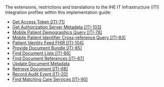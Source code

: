 The extensions, restrictions and translations to the IHE IT Infrastructure (ITI) Integration profiles within this implementation guide:

* [Get Access Token [ITI-71]](iti-71.html)
* [Get Authorization Server Metadata [ITI-103]](iti-103.html)
* [Mobile Patient Demographics Query [ITI-78]](iti-78.html)
* [Mobile Patient Identifier Cross-reference Query [ITI-83]](iti-83.html)
* [Patient Identity Feed FHIR [ITI-104]](iti-104.html)
* [Provide Document Bundle [ITI-65]](iti-65.html)
* [Find Document Lists [ITI-66]](iti-66.html)
* [Find Document References [ITI-67]](iti-67.html)
* [Update Document Metadata](ch-mhd-1.html)
* [Retrieve Document [ITI-68]](iti-68.html)
* [Record Audit Event [ITI-20]](iti-20.html)
* [Find Matching Care Services [ITI-90]](iti-90.html)
